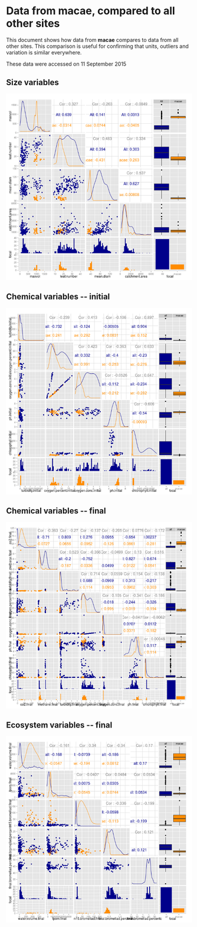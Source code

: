 # Data from macae, compared to all other sites

This document shows how data from **macae** compares to data from all other sites. This comparison is useful for confirming that units, outliers and variation is similar everywhere.

These data were accessed on 11 September 2015




## Size variables

![img](figure/size_pairs_macae.png)


## Chemical variables -- initial

![img](figure/chem_ini_pairs_macae.png)

## Chemical variables -- final

![img](figure/chem_fin_pairs_macae.png)

## Ecosystem variables -- final

![img](figure/ecos_fin_pairs_macae.png)

